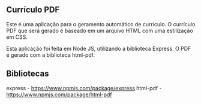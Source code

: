 ## Currículo PDF

Este é uma aplicação para o geramento automático de currículo. O currículo PDF que será gerado é baseado em um arquivo HTML com uma estilização em CSS.

Esta aplicação foi feita em Node JS, utilizando a biblioteca Express. O PDF é gerado com a biblioteca html-pdf.

## Bibliotecas

express - https://www.npmjs.com/package/express
html-pdf - https://www.npmjs.com/package/html-pdf